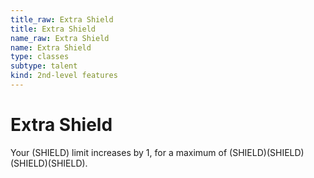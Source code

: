 ```yaml
---
title_raw: Extra Shield
title: Extra Shield
name_raw: Extra Shield
name: Extra Shield
type: classes
subtype: talent
kind: 2nd-level features
---
```


# Extra Shield

Your (SHIELD) limit increases by 1, for a maximum of (SHIELD)(SHIELD)(SHIELD)(SHIELD).
